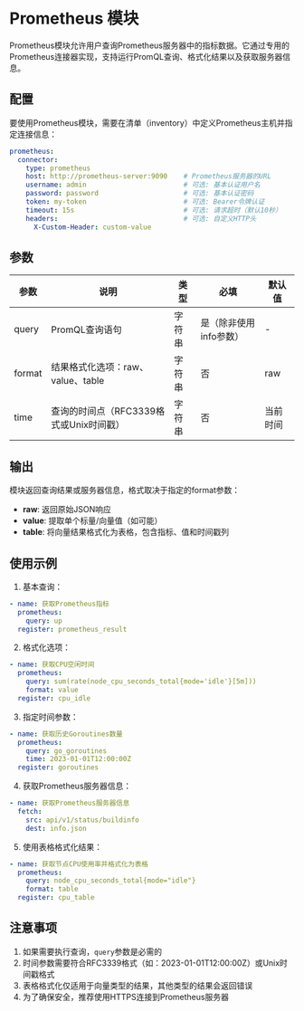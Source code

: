 # Prometheus 模块

Prometheus模块允许用户查询Prometheus服务器中的指标数据。它通过专用的Prometheus连接器实现，支持运行PromQL查询、格式化结果以及获取服务器信息。

## 配置

要使用Prometheus模块，需要在清单（inventory）中定义Prometheus主机并指定连接信息：

```yaml
prometheus:
  connector:
    type: prometheus
    host: http://prometheus-server:9090    # Prometheus服务器的URL
    username: admin                        # 可选: 基本认证用户名
    password: password                     # 可选: 基本认证密码
    token: my-token                        # 可选: Bearer令牌认证
    timeout: 15s                           # 可选: 请求超时（默认10秒）
    headers:                               # 可选: 自定义HTTP头
      X-Custom-Header: custom-value
```

## 参数

| 参数 | 说明 | 类型 | 必填 | 默认值 |
|------|------|------|------|-------|
| query | PromQL查询语句 | 字符串 | 是（除非使用info参数） | - |
| format | 结果格式化选项：raw、value、table | 字符串 | 否 | raw |
| time | 查询的时间点（RFC3339格式或Unix时间戳） | 字符串 | 否 | 当前时间 |

## 输出

模块返回查询结果或服务器信息，格式取决于指定的format参数：

- **raw**: 返回原始JSON响应
- **value**: 提取单个标量/向量值（如可能）
- **table**: 将向量结果格式化为表格，包含指标、值和时间戳列

## 使用示例

1. 基本查询：
```yaml
- name: 获取Prometheus指标
  prometheus:
    query: up
  register: prometheus_result
```

2. 格式化选项：
```yaml
- name: 获取CPU空闲时间
  prometheus:
    query: sum(rate(node_cpu_seconds_total{mode='idle'}[5m]))
    format: value
  register: cpu_idle
```

3. 指定时间参数：
```yaml
- name: 获取历史Goroutines数量
  prometheus:
    query: go_goroutines
    time: 2023-01-01T12:00:00Z
  register: goroutines
```

4. 获取Prometheus服务器信息：
```yaml
- name: 获取Prometheus服务器信息
  fetch:
    src: api/v1/status/buildinfo
    dest: info.json
```

5. 使用表格格式化结果：
```yaml
- name: 获取节点CPU使用率并格式化为表格
  prometheus:
    query: node_cpu_seconds_total{mode="idle"}
    format: table
  register: cpu_table
```

## 注意事项

1. 如果需要执行查询，`query`参数是必需的
2. 时间参数需要符合RFC3339格式（如：2023-01-01T12:00:00Z）或Unix时间戳格式
3. 表格格式化仅适用于向量类型的结果，其他类型的结果会返回错误
4. 为了确保安全，推荐使用HTTPS连接到Prometheus服务器
